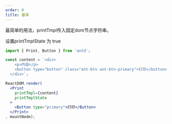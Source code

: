 ```yaml
---
order: 0
title: 基本
---
```


最简单的用法，printTmpl传入固定dom节点字符串。

设置printTmplState 为 true

````jsx
import { Print, Button } from 'antd';

const content = `<div>
    <p>内容</p>
    <button type="button" class="ant-btn ant-btn-primary">打印</button>
  </div>`;

ReactDOM.render(
  <Print
    printTmpl={content}
    printTmplState
  >
    <Button type="primary">打印</Button>
  </Print>
, mountNode);
````
